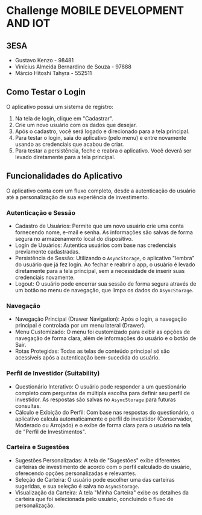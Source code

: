 # Challenge MOBILE DEVELOPMENT AND IOT
## 3ESA
- Gustavo Kenzo - 98481
- Vinícius Almeida Bernardino de Souza - 97888
- Márcio Hitoshi Tahyra - 552511

## Como Testar o Login

O aplicativo possui um sistema de registro:

1.  Na tela de login, clique em "Cadastrar".
2.  Crie um novo usuário com os dados que desejar.
3.  Após o cadastro, você será logado e direcionado para a tela principal.
4.  Para testar o login, saia do aplicativo (pelo menu) e entre novamente usando as credenciais que acabou de criar.
5.  Para testar a persistência, feche e reabra o aplicativo. Você deverá ser levado diretamente para a tela principal.


## Funcionalidades do Aplicativo

O aplicativo conta com um fluxo completo, desde a autenticação do usuário até a personalização de sua experiência de investimento.

### Autenticação e Sessão

- Cadastro de Usuários: Permite que um novo usuário crie uma conta fornecendo nome, e-mail e senha. As informações são salvas de forma segura no armazenamento local do dispositivo.
- Login de Usuários: Autentica usuários com base nas credenciais previamente cadastradas.
- Persistência de Sessão: Utilizando o `AsyncStorage`, o aplicativo "lembra" do usuário que já fez login. Ao fechar e reabrir o app, o usuário é levado diretamente para a tela principal, sem a necessidade de inserir suas credenciais novamente.
- Logout: O usuário pode encerrar sua sessão de forma segura através de um botão no menu de navegação, que limpa os dados do `AsyncStorage`.

### Navegação

- Navegação Principal (Drawer Navigation): Após o login, a navegação principal é controlada por um menu lateral (Drawer).
- Menu Customizado: O menu foi customizado para exibir as opções de navegação de forma clara, além de informações do usuário e o botão de Sair.
- Rotas Protegidas: Todas as telas de conteúdo principal só são acessíveis após a autenticação bem-sucedida do usuário.

### Perfil de Investidor (Suitability)

- Questionário Interativo: O usuário pode responder a um questionário completo com perguntas de múltipla escolha para definir seu perfil de investidor. As respostas são salvas no `AsyncStorage` para futuras consultas.
- Cálculo e Exibição do Perfil: Com base nas respostas do questionário, o aplicativo calcula automaticamente o perfil do investidor (Conservador, Moderado ou Arrojado) e o exibe de forma clara para o usuário na tela de "Perfil de Investimentos".

### Carteira e Sugestões

- Sugestões Personalizadas: A tela de "Sugestões" exibe diferentes carteiras de investimento de acordo com o perfil calculado do usuário, oferecendo opções personalizadas e relevantes.
- Seleção de Carteira: O usuário pode escolher uma das carteiras sugeridas, e sua seleção é salva no `AsyncStorage`.
- Visualização da Carteira: A tela "Minha Carteira" exibe os detalhes da carteira que foi selecionada pelo usuário, concluindo o fluxo de personalização.